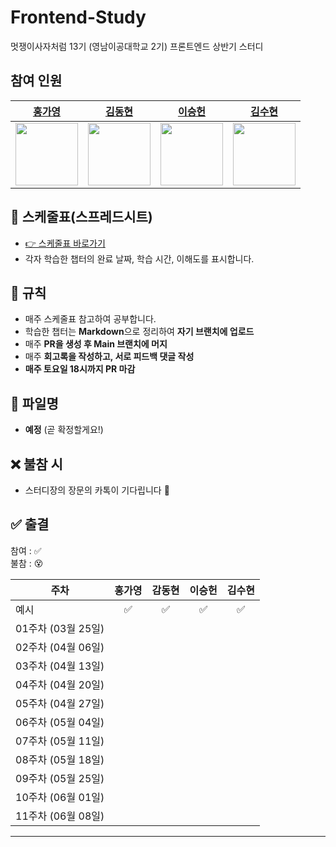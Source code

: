 # Frontend-Study
멋쟁이사자처럼 13기 (영남이공대학교 2기) 프론트엔드 상반기 스터디


## 참여 인원

| [홍가영](https://github.com/kaouo) | [김동현](https://github.com/Dev-KimDonghyun) | [이승헌](https://github.com/12seungheon) | [김수현](https://github.com/Kim-Suhyun) |
|:--:|:--:|:--:|:--:|
| <img src="https://avatars.githubusercontent.com/u/144293040?v=4" width="100"/> | <img src="https://avatars.githubusercontent.com/u/188938473?v=4" width="100"/> | <img src="https://avatars.githubusercontent.com/u/164005659?v=4" width="100"/> | <img src="https://avatars.githubusercontent.com/u/117374542?v=4" width="100"/> |



## 📆 스케줄표(스프레드시트)
- [👉 스케줄표 바로가기](https://docs.google.com/spreadsheets/d/1XuaLa4wmp7Enq5g93WkmWvLEb5FaILLZ05e7wOrMrSs/edit#gid=0)
- 각자 학습한 챕터의 완료 날짜, 학습 시간, 이해도를 표시합니다.


## 📌 규칙

- 매주 스케줄표 참고하여 공부합니다.
- 학습한 챕터는 **Markdown**으로 정리하여 **자기 브랜치에 업로드**
- 매주 **PR을 생성 후 Main 브랜치에 머지**
- 매주 **회고록을 작성하고, 서로 피드백 댓글 작성**
- **매주 토요일 18시까지 PR 마감**


## 📁 파일명
- **예정** (곧 확정할게요!)


## ❌ 불참 시
- 스터디장의 장문의 카톡이 기다립니다 🫠


## ✅ 출결

참여 : ✅  
불참 : 😵  

| 주차              | 홍가영 | 감동현 | 이승헌 | 김수현 |
|-------------------|:------:|:------:|:------:|:-------:|
| 예시              |   ✅   |   ✅   |   ✅   |   ✅    |
| 01주차 (03월 25일) |        |        |        |         |
| 02주차 (04월 06일) |        |        |        |         |
| 03주차 (04월 13일) |        |        |        |         |
| 04주차 (04월 20일) |        |        |        |         |
| 05주차 (04월 27일) |        |        |        |         |
| 06주차 (05월 04일) |        |        |        |         |
| 07주차 (05월 11일) |        |        |        |         |
| 08주차 (05월 18일) |        |        |        |         |
| 09주차 (05월 25일) |        |        |        |         |
| 10주차 (06월 01일) |        |        |        |         |
| 11주차 (06월 08일) |        |        |        |         |

---

